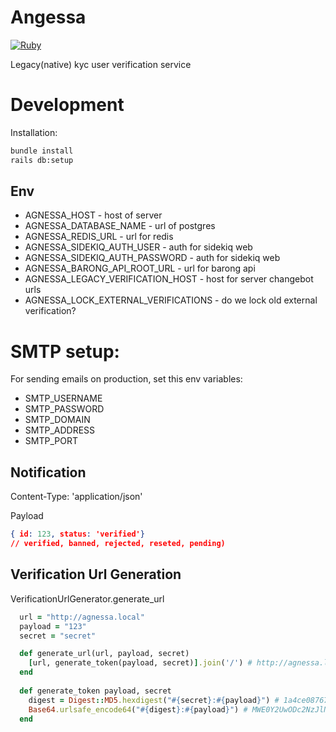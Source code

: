 
# Angessa

[![Ruby](https://github.com/bitzlato/agnessa/actions/workflows/ruby.yml/badge.svg)](https://github.com/bitzlato/agnessa/actions/workflows/ruby.yml)

Legacy(native) kyc user verification service

# Development

Installation:
```bash
bundle install
rails db:setup
```

## Env
- AGNESSA_HOST - host of server
- AGNESSA_DATABASE_NAME - url of postgres
- AGNESSA_REDIS_URL - url for redis
- AGNESSA_SIDEKIQ_AUTH_USER - auth for sidekiq web
- AGNESSA_SIDEKIQ_AUTH_PASSWORD - auth for sidekiq web
- AGNESSA_BARONG_API_ROOT_URL - url for barong api
- AGNESSA_LEGACY_VERIFICATION_HOST - host for server changebot urls
- AGNESSA_LOCK_EXTERNAL_VERIFICATIONS - do we lock old external verification?
# SMTP setup:

For sending emails on production, set this env variables:

- SMTP_USERNAME 
- SMTP_PASSWORD
- SMTP_DOMAIN
- SMTP_ADDRESS
- SMTP_PORT


## Notification
Content-Type: 'application/json'  

Payload
```json
{ id: 123, status: 'verified'}
// verified, banned, rejected, reseted, pending)
```

## Verification Url Generation

VerificationUrlGenerator.generate_url
```ruby
  url = "http://agnessa.local"
  payload = "123"
  secret = "secret"

  def generate_url(url, payload, secret)
    [url, generate_token(payload, secret)].join('/') # http://agnessa.local/MWE0Y2UwODc2NzJlNTY4MThlZTExNWNiM2I2YzlhMzY6MTIz
  end
 
  def generate_token payload, secret
    digest = Digest::MD5.hexdigest("#{secret}:#{payload}") # 1a4ce087672e56818ee115cb3b6c9a36
    Base64.urlsafe_encode64("#{digest}:#{payload}") # MWE0Y2UwODc2NzJlNTY4MThlZTExNWNiM2I2YzlhMzY6MTIz
  end
```
